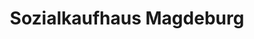 ---
title: "Sozialkaufhaus Magdeburg"
url: /magdeburg/sozialkaufhaus-magdeburg/
shop: Gebrauchtwaren
---